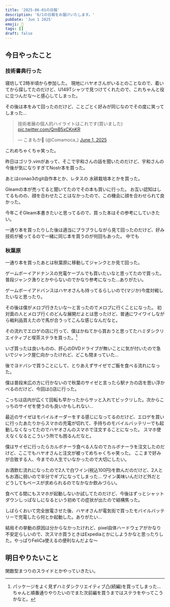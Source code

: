 ```yaml
---
title: '2025-06-01の日報'
description: '6/1の日報をお届けいたします。'
pubDate: 'Jun 1 2025'
emoji: 🦊
tags: []
draft: false
---
```


## 今日やったこと

### 技術書典行った

寝坊して2時半頃から参加した。
現地にハヤオさんがいるとのことなので、着いてから探してたのだけど、U149Tシャツで見つけてくれたので、これちゃんと役に立つんだな〜と感心してしまった。

その後は本をみて回ったのだけど、ことごとく好みが同じなのでその度に笑ってしまった…

<blockquote class="twitter-tweet"><p lang="ja" dir="ltr">技術者展の個人的ハイライトはこれです(買いました) <a href="https://t.co/QmB5xCKnKR">pic.twitter.com/QmB5xCKnKR</a></p>&mdash; こまもか🦊 (@Comamoca_) <a href="https://twitter.com/Comamoca_/status/1929186612610523264?ref_src=twsrc%5Etfw">June 1, 2025</a></blockquote> <script async src="https://platform.twitter.com/widgets.js" charset="utf-8"></script>

これめちゃくちゃ笑った。

昨日はゴリラ.vimがあって、そこで宇和さんの話を聞いたのだけど、宇和さんの今後が気になりすぎてNostr本を買った。

あとはconao3のgit自作本とか、レタスの 水耕栽培本とかを買った。

Gleamの本が売ってると聞いてたのでその本も買いに行った。
お互い認知はしてるものの、顔を合わせたことはなかったので、この機会に顔を合わせられて良かった。

今年こそGleam本書きたいと思ってるので、買った本はその参考にしていきたい。

一通り本を買ったりした後は適当にブラブラしながら見て回ったのだけど、好み技術が被ってるので一緒に同じ本を買うのが何回もあった。
中でも

### 秋葉原

一通り本を買ったあとは秋葉原に移動してジャンクとか見て回った。

ゲームボーイアドナンスの充電ケーブルでも買いたいなと思ってたので買った。
普段ジャンク漁りとかやらないのでかなり参考になった…ありがたい。

ゲームボーイアドバンスはハヤオさんも持ってるらしいので(マジか)今度対戦したいなと思ったり。

その後は僕がメロブ行きたいな〜と言ったのでメロブに行くことになった。
初対面の人とメロブ行くのどんな展開だよとは思ったけど、普通にワイワイしながら戦利品買えたので馬が合うってこんな感じなんだなと。

その流れでエロゲの店に行って、僕はかねてから買おうと思ってたハミダシクリエイティブと喫茶ステラを買った。[^1]

いざ買ったは良いものの、肝心のDVDドライブが無いことに気が付いたので急いでジャンク屋仁向かったけれど、どこも閉まっていた…

後でヨドバシで買うことにして、とりあえずサイゼでご飯を食べる流れになった。

僕は普段末広の方に行かないので秋葉のサイゼと言ったら駅ナカの店を思い浮かべるのだけど、今回は()店に行った。

こっちは店内が広くて回転も早かったからサッと入れてビックリした。次からこっちのサイゼを使うのも良いかもしれない…

最近のサイゼはモバイルオーダーをする感じになってるのだけど、エロゲを買いに行ったあたりからスマホの充電が切れて、手持ちのモバイルバッテリーでも起動しなくなってたのでハヤオさんのスマホで注文することになった。
スマホ使えなくなるとこういう所でも困るんだなと。

僕はサイゼに行ったらカルボナーラ食べる人なのでカルボナーラを注文したのだけど、ここでもハヤオさんと注文が被ってめちゃくちゃ笑った。
ここまで好みが合致する人、今までの人生でいなかったので大切にしたい。

お酒飲む流れになったので2人で白ワイン(税込100円)を飲んだのだけど、2人ともお酒に弱いので半分でギブになってしまった…
ワイン美味いんだけど外だとどうしてもペースが求められるのでなかなか飲みづらい。

食べてる間にもスマホが起動しないか試してたのだけど、今後はずっとシャットダウンしっぱなしになるという初めての症状が出たので結構焦った。

しばらくおいて完全放電させた後、ハヤオさんが電気街で買ったモバイルバッテリーで充電したら何とか起動した。ありがたい…

結局その挙動の原因は分からなかったけれど、pixel自体ハードウェアがかなり不安定らしいので、次スマホ買うときはExpediaとかにしようかなと思ったりした。やっぱりFeliCa使えるの便利なんだよな〜

## 明日やりたいこと

関数型まつりのスライドとかやっていきたい。

[^1]: パッケージをよく見ずハミダシクリエイティブ凸(続編)を買ってしまった…ちゃんと順番通りやりたいのでまた次前編を買うまではステラをやってこうかなと。
